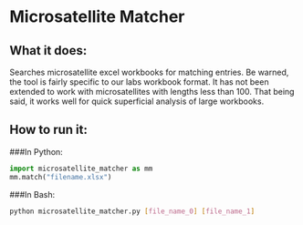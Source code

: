 # Microsatellite Matcher
## What it does:
Searches microsatellite excel workbooks for matching entries.
Be warned, the tool is fairly specific to our labs workbook format. It has not
been extended to work with microsatellites with lengths less than 100.  That
being said, it works well for quick superficial analysis of large workbooks.
## How to run it:
###In Python:
```python
import microsatellite_matcher as mm
mm.match("filename.xlsx")
```
###In Bash:
```Bash
python microsatellite_matcher.py [file_name_0] [file_name_1]
```
